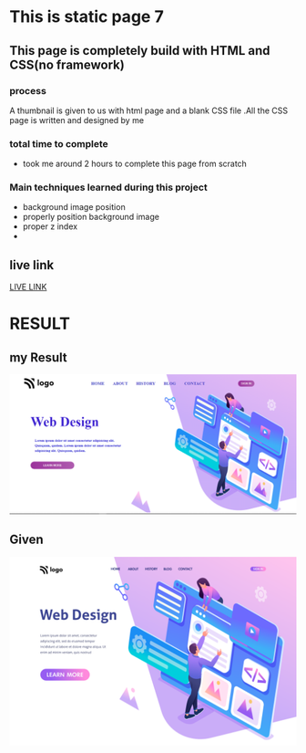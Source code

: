 # This is static page 7
## This page is completely build with HTML and CSS(no framework)

### process 
 A thumbnail is given to us with html page and a blank CSS file .All the CSS page is written and designed  by me 

 ### total time to complete
 - took me around 2 hours to complete this page from scratch
### Main techniques learned during this project
-   background image position  
-   properly position background image
-   proper z index 
-   

 ## live link
 [LIVE LINK]("netlify")

 # RESULT
 ## my Result
 ![MY RESULT](./my_final_submission.PNG)
 ## Given
![GIVEN IMAGE](./8.png)
